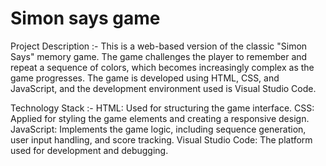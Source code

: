 # Simon says game

Project Description :-
This is a web-based version of the classic "Simon Says" memory game. The game challenges the player to remember and repeat a sequence of colors, which becomes increasingly complex as the game progresses. The game is developed using HTML, CSS, and JavaScript, and the development environment used is Visual Studio Code.

Technology Stack :-
HTML: Used for structuring the game interface.
CSS: Applied for styling the game elements and creating a responsive design.
JavaScript: Implements the game logic, including sequence generation, user input handling, and score tracking.
Visual Studio Code: The platform used for development and debugging.
